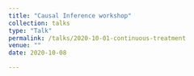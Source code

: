 ```yaml
---
title: "Causal Inference workshop"
collection: talks
type: "Talk"
permalink: /talks/2020-10-01-continuous-treatment
venue: ""
date: 2020-10-08

---
```

